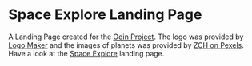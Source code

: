 # Space Explore Landing Page
A Landing Page created for the [Odin Project](https://www.theodinproject.com/lessons/foundations-landing-page). The logo was provided by [Logo Maker](https://www.logomaker.net/) and the images of planets was provided by [ZCH on Pexels](https://www.pexels.com/@zch-2791918/). Have a look at the [Space Explore](https://anabilhoque.github.io/Space-Explore-Landing-Page/) landing page.